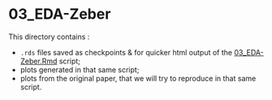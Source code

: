 # 03_EDA-Zeber

This directory contains :
- `.rds` files saved as checkpoints & for quicker html output of the [03_EDA-Zeber.Rmd](../../../../scripts/analysis-individual/Zeber-2016/03_EDA-Zeber.Rmd) script;
- plots generated in that same script;
- plots from the original paper, that we will try to reproduce in that same script.